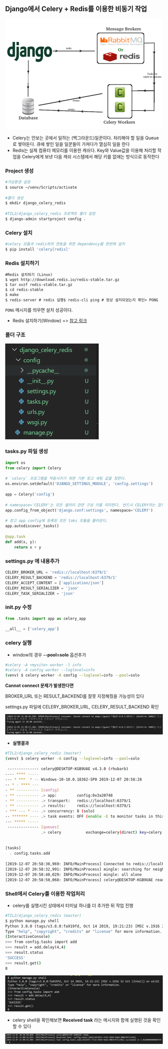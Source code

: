 ## Django에서 Celery + Redis를 이용한 비동기 작업

![1575552901562](md_img/1575552901562.png)

- Celery는 안보는 곳에서 일하는 (백그라운드)일꾼이다. 처리해야 할 일을 Queue로 쌓아둔다. 큐에 쌓인 일을 일꾼들이 가져다가 열심히 일을 한다
- Redis는 실제 컴퓨터 메모리를 이용한 캐쉬다. Key와 Value값을 이용해 처리할 작업을 Celery에게 보낸 다음 캐쉬 시스템에서 해당 키를 없애는 방식으로 동작한다

### Project 생성

```bash
#가상환경 설정
$ source ~/venv/Scripts/activate 

#폴더 생성
$ mkdir django_celery_redis

#TIL2/django_celery_redis 프로젝트 폴더 설정
$ django-admin startproject config .

```

### Celery 설치

```bash
#celery 모듈과 redis와의 연동을 위한 dependency를 한번에 설치
$ pip install 'celery[redis]'
```

### Redis 설치하기

```shell
#Redis 설치하기 (Linux)
$ wget http://download.redis.io/redis-stable.tar.gz
$ tar xvzf redis-stable.tar.gz
$ cd redis-stable
$ make
$ redis-server # redis 실행$ redis-cli ping # 정상 설치되었는지 확인> PONG
```

`PONG` 메시지를 띄우면 설치 성공이다.

- Redis 설치하기(Window) => [참고 링크](../Redis/redis.md)

### 폴더 구조

![1575553137932](md_img/1575553137932.png)

### tasks.py 파일 생성

```python
import os
from celery import Celery
 
# `celery` 프로그램을 작동시키기 위한 기본 장고 세팅 값을 정한다. 
os.environ.setdefault('DJANGO_SETTINGS_MODULE', 'config.settings')
 
app = Celery('config')
 
# namespace='CELERY'는 모든 셀러리 관련 구성 키를 의미한다. 반드시 CELERY라는 접두사로 시작해야 한다. 
app.config_from_object('django.conf:settings', namespace='CELERY')
 
# 장고 app config에 등록된 모든 taks 모듈을 불러온다. 
app.autodiscover_tasks()
 
@app.task
def add(x, y):
    return x + y

```

### settings.py 에 내용추가

```python
CELERY_BROKER_URL = 'redis://localhost:6379/1'
CELERY_RESULT_BACKEND = 'redis://localhost:6379/1'
CELERY_ACCEPT_CONTENT = ['application/json']
CELERY_RESULT_SERIALIZER = 'json'
CELERY_TASK_SERIALIZER = 'json'
```



### __init__.py 수정

```python
from .tasks import app as celery_app
 
__all__ = ['celery_app']
```



### celery 실행

- window의 경우 **--pool=solo** 옵션추가

```bash
#celery -A <mysite> worker -l info
#celery -A config worker --loglevel=info
(venv) $ celery worker -A config --loglevel=info --pool=solo
```



**Cannot connect 문제가 발생한다면**

BROKER_URL 또는 RESULT_BACKEND를 잘못 지정해줬을 가능성이 있다

settings.py 파일에 CELERY_BROKER_URL, CELERY_RESULT_BACKEND 확인

![1575549393173](md_img/1575549393173.png)

- **실행결과**

```bash
#TIL2/django_celery_redis (master)
(venv) $ celery worker -A config --loglevel=info --pool=solo

 -------------- celery@DESKTOP-KGB9UAE v4.3.0 (rhubarb)
---- **** -----
--- * ***  * -- Windows-10-10.0.18362-SP0 2019-12-07 20:58:28
-- * - **** ---
- ** ---------- [config]
- ** ---------- .> app:         config:0x3a20748
- ** ---------- .> transport:   redis://localhost:6379/1
- ** ---------- .> results:     redis://localhost:6379/1
- *** --- * --- .> concurrency: 8 (solo)
-- ******* ---- .> task events: OFF (enable -E to monitor tasks in this worker)
--- ***** -----
 -------------- [queues]
                .> celery           exchange=celery(direct) key=celery


[tasks]
  . config.tasks.add

[2019-12-07 20:58:30,969: INFO/MainProcess] Connected to redis://localhost:6379/1
[2019-12-07 20:58:32,991: INFO/MainProcess] mingle: searching for neighbors
[2019-12-07 20:58:40,029: INFO/MainProcess] mingle: all alone
[2019-12-07 20:58:50,068: INFO/MainProcess] celery@DESKTOP-KGB9UAE ready.
```

### Shell에서 Celery를 이용한 작업처리

- celery를 실행시킨 상태에서 터미널 하나를 더 추가한 뒤 작업 진행

```bash
#TIL2/django_celery_redis (master)
$ python manage.py shell
Python 3.8.0 (tags/v3.8.0:fa919fd, Oct 14 2019, 19:21:23) [MSC v.1916 32 bit (Intel)] on win32
Type "help", "copyright", "credits" or "license" for more information.
(InteractiveConsole)
>>> from config.tasks import add
>>> result = add.delay(4,4)
>>> result.status
'SUCCESS'
>>> result.get()
8
```
![1575720115091](md_img/1575720115091.png)

- celery shell을 확인해보면 **Received task** 라는 메시지와 함께 실행된 것을 확인 할 수 있다

![1575720135403](md_img/1575720135403.png)


